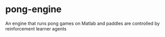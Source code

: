 # pong-engine
An engine that runs pong games on Matlab and paddles are controlled by reinforcement learner agents
